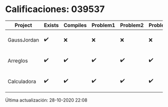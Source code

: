 # Calificaciones: 039537
|Project|Exists|Compiles|Problem1|Problem2|Problem3|Extra|Grade|CommitHash|CommitDate|CheckDate|DueDate|Comments|
|-|-|-|-|-|-|-|-|-|-|-|-|-|
|GaussJordan|✔️|❌|❌|❌|❌|❌|5.0|65da213817485d95c4e0e8405238ccbff07dbd2c|28-10-2020 18:46:25|28-10-2020 22:08:08|29-10-2020 21:00:00|Tu código no compila|
|Arreglos|✔️|✔️|✔️|✔️|✔️|✔️|10.0|8760253d9374b91c04075798c585ceab9dff917b|15-10-2020 15:18:16|27-10-2020 22:29:37|22-10-2020 21:00:00|///|
|Calculadora|✔️|✔️|✔️|✔️|✔️|✔️|10.0|d99465d468b8d2e1d35ec66dc6dc51ca7941df8c|09-10-2020 11:04:00|15-10-2020 21:24:51|15-10-2020 21:00:00|nan|

Última actualización: 28-10-2020 22:08